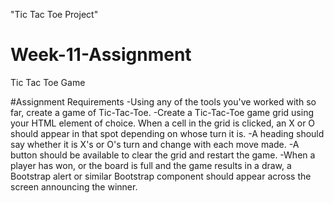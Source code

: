 "Tic Tac Toe Project" 
# Week-11-Assignment
Tic Tac Toe Game


#Assignment Requirements
    -Using any of the tools you've worked with so far, create a game of Tic-Tac-Toe.
    -Create a Tic-Tac-Toe game grid using your HTML element of choice.
    When a cell in the grid is clicked, an X or O should appear in that spot depending on whose turn it is.
    -A heading should say whether it is X's or O's turn and change with each move made.
    -A button should be available to clear the grid and restart the game.
    -When a player has won, or the board is full and the game results in a draw, a Bootstrap alert or similar Bootstrap component should appear across the screen announcing the winner.

